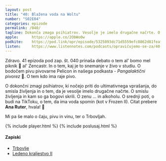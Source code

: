 ```yaml
---
layout: post
title: "40: Blažena voda na Woltu"
number: "S02E04"
categories: epizode
permalink: /040/
tagline: Dokonča zmaga psihiatrov. Vesolje je imelo drugačne načrte. O smislu življenja in kam so ga bogovi skrili. O zenu in alkoholu. O srednji poti, o budi na TikToku in še marsičem. Citat prebere Ana Ruter.
apple:		https://apple.co/2ObWo0w
podkite:	https://pod.link/opr/episode/5325893dc71d5559efc8862d81feaf36
listen:		https://www.listennotes.com/podcasts/opravičujemo-se-za/40-blažena-voda-na-woltu-Q_oYOpl4ayS/embed/
---
```


Zdravo. 41 epizoda pod zap. št. 040 prinaša debato o tem al' bomo mel piknik 🧺 al' Zencastr. In o tem, kaj je to snemanje v živo v studiu. O bodočem pivu pivovarne Pelicon in našega podkasta - _Pangalaktični pivorez_ 🍻. O tem kdo ima raje pivo.

O dokončni zmagi psihiatrov, ki nočejo priti do ultimativnega vprašanja, do smisla življenja in o tem, da je vesolje imelo drugačne načrte. O smislu življenja in kam so ga bogovi skrili. O zenu ... in alkoholu. O srednji poti, o budi na TikToku, o tem, da ima voda spomin (kot v Frozen II). Citat prebere **Ana Ruter**, hvala! 🙏

Mi pa še malo o čaju, pivu in vinu, ter o Trbovljah. 

{% include player.html %}
{% include poslusaj.html %}

#### Zapiski

- [Trbovlje](https://www.trbovlje.si/)
- [Ledeno kraljestvo II](https://www.youtube.com/watch?v=a8yn_MO8VWA)